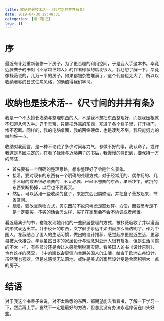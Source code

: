 ```yaml
---
title: 收纳也是技术活--《尺寸间的井井有条》
date: 2019-04-30 19:48:31
categories: [读书笔记]
tags: [] 
---
```

# 序
最近有计划重新装修一下房子，为了更合理的利用空间，于是我入手这本书。毕竟近藤典子的书对《小家越住越大》的作者禄薇的启发很大，我也想了解一下。毕竟像禄薇说的，几万一平的房子，如果都被杂物堆满了，这个代价也太大了，所以以收纳著称的日式住宅风格，的确值得我们学习。
<!-- more -->

# 收纳也是技术活--《尺寸间的井井有条》

我是一个不太擅长收纳与整理东西的人，不是我不想把东西整理好，而是我压根就不知道从何入手。迫于无奈，只能把外露的东西，塞进了各个柜子里，打开柜门，惨不忍睹。同样的，我的电脑桌面，我的网络硬盘，也是凌乱不堪，我只能努力的做的好一点。

收纳对我而言，是一种不论花了多少时间与力气，都做不好的事，我认命了。或许我这是基因决定的。在看了禄薇与近藤典子的书后，我慢慢的意识到，要保持一方的简洁，
- 首先要有一个明确的整理思路，想象整理好了会是什么景象。
- 接着，要对现有的东西有一个明确的处理方式，对于经常用的、偶尔用的、几乎不用的或者很必须要的、不太必要、已经不想要的东西，果断决策，该扔的东西果断扔掉，以后也不要再买。
- 然后，可以适用一些收纳的盒子，来把东西归类整理，并把盒子叠放起来，节省空间。
- 跟着，要改变购物方式，买东西前不能只考虑是否划算、方便，而要思考是不是一定要买，不买的话会怎么样，买了在家里会不会不协调或者闲置。

看近藤典子的书，也能发现她介绍的一些家居整理的方式，被禄薇吸收了并以漫画的形式表达出来。对于设计的东西，文字似乎永远不如图画那么简洁明了。作为中国人，禄薇结合了国人的生活习惯，做出的设计推荐，感觉起来更贴近生活，更容易被大伙接受。毕竟虽然日本的家居设计与理念对亚洲人很有启发，但是生活习惯的不太一样，有些部分还是会让人感觉到脱离实际。看美国人的书《设计原则》，也有这样的感受，书中的建议会更偏向普通美国人的生活，结合了欧洲古典设计，虽然我也喜欢，但是总感觉无法落地，或许是美式的家居设计更适合面积稍大一点的房子。

# 结语

对于我这个书呆子来说，对不太熟悉的东西，都期望能去看看书，了解一下学习一下，然后再上手。虽然不一定是最好的方法，但总比没有办法永远停留在口头好些。